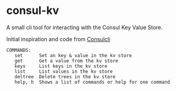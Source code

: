 consul-kv
=========

A small cli tool for interacting with the Consul Key Value Store.

Initial inspiration and code from [Consulcli](https://github.com/bryanl/consulcli)

```
COMMANDS:
   set		Set an key & value in the kv store
   get		Get a value from the kv store
   keys		List keys in the kv store
   list		List values in the kv store
   deltree	Delete trees in the kv store
   help, h	Shows a list of commands or help for one command

```

